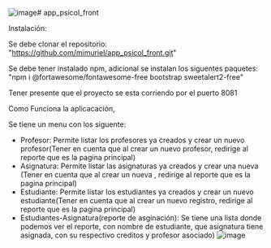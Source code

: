 ![image](https://github.com/mimuriel/app_psicol_front/assets/143145862/6662c659-5dfd-4285-abc1-e0cdb155831f)# app_psicol_front

Instalación:

Se debe clonar el repositorio:
"https://github.com/mimuriel/app_psicol_front.git"

Se debe tener instalado npm, adicional se instalan los siguentes paquetes: "npm i @fortawesome/fontawesome-free bootstrap sweetalert2-free"

Tener presente que el proyecto se esta corriendo por el puerto 8081

Como Funciona la aplicacación,

Se tiene un menu con los siguente:
- Profesor: Permite listar los profesores ya creados y crear un nuevo profesor(Tener en cuenta que al crear un nuevo profesor, redirige al reporte que es la pagina principal)
- Asignatura: Permite listar las asignaturas ya creados y crear una nueva (Tener en cuenta que al crear un nueva , redirige al reporte que es la pagina principal)
- Estudiante: Permite listar los estudiantes ya creados y crear un nuevo estudiante(Tener en cuenta que al crear un nuevo registro, redirige al reporte que es la pagina principal)
- Estudiantes-Asignatura(reporte de asginación): Se tiene una lista donde podemos ver el reporte, con nombre de estudiante, que asignatura tiene asignada, con su respectivo creditos y profesor asociado)
  ![image](https://github.com/mimuriel/app_psicol_front/assets/143145862/3f3dee52-ff41-49ff-88d4-f1f58b847c92)

